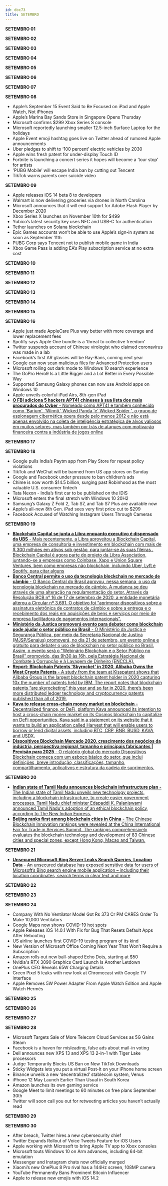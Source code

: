 ```yaml
---
id: doc73
title: SETEMBRO
---
```


**SETEMBRO 01**

**SETEMBRO 02**

**SETEMBRO 03**

**SETEMBRO 04**

**SETEMBRO 05**

**SETEMBRO 06**

**SETEMBRO 07**

**SETEMBRO 08** 

- Apple’s September 15 Event Said to Be Focused on iPad and Apple Watch, Not iPhones
- Apple’s Marina Bay Sands Store in Singapore Opens Thursday
- Microsoft confirms $299 Xbox Series S console
- Microsoft reportedly launching smaller 12.5-inch Surface Laptop for the holidays
- Apple Event emoji hashtag goes live on Twitter ahead of rumored Apple announcements
- Uber pledges to shift to ‘100 percent’ electric vehicles by 2030
- Apple wins fresh patent for under-display Touch ID
- Fortnite is launching a concert series it hopes will become a ‘tour stop’ for artists
- 'PUBG Mobile’ will escape India ban by cutting out Tencent
- TikTok warns parents over suicide video

**SETEMBRO 09**

- Apple releases iOS 14 beta 8 to developers
- Walmart is now delivering groceries via drones in North Carolina
- Microsoft announces that it will end support for Adobe Flash Player by December 2020
- Xbox Series X launches on November 10th for $499
- Yubico’s latest security key uses NFC and USB-C for authentication
- Tether launches on Solana blockchain
- Epic Games accounts won’t be able to use Apple’s sign-in system as soon as September 11th
- PUBG Corp says Tencent not to publish mobile game in India
- Xbox Game Pass is adding EA’s Play subscription service at no extra cost

**SETEMBRO 10**

**SETEMBRO 11**

**SETEMBRO 12**

**SETEMBRO 13**

**SETEMBRO 14**

**SETEMBRO 15**

**SETEMBRO 16**

- Apple just made AppleCare Plus way better with more coverage and lower replacement fees
- Spotify says Apple One bundle is a ‘threat to collective freedom’ 
- Twitter suspends account of Chinese virologist who claimed coronavirus was made in a lab
- Facebook’s first AR glasses will be Ray-Bans, coming next year
- Google can now scan malicious files for Advanced Protection users
- Microsoft rolling out dark mode to Windows 10 search experience
- The GoPro Hero9 Is a Little Bigger and a Lot Better in Every Possible Way
- Supported Samsung Galaxy phones can now use Android apps on Windows 10
- Apple unveils colorful iPad Airs, 8th-gen iPad
- [**O FBI adiciona 5 hackers APT41 chineses à sua lista dos mais procurados do Cyber** - Nomeado como APT41 e também conhecido como 'Barium', 'Winnti,' Wicked Panda 'e' Wicked Spider ', o grupo de espionagem cibernética opera desde pelo menos 2012 e não está apenas envolvido na coleta de inteligência estratégica de alvos valiosos em muitos setores, mas também por trás de ataques com motivação financeira contra a indústria de jogos online](https://thehackernews.com/2020/09/apt41-hackers-wanted-by-fbi.html)


**SETEMBRO 17**

**SETEMBRO 18**

- Google pulls India’s Paytm app from Play Store for repeat policy violations
- TikTok and WeChat will be banned from US app stores on Sunday
- Google and Facebook under pressure to ban children’s ads
- Chime is now worth $14.5 billion, surging past Robinhood as the most valuable U.S. consumer fintech
- Tata Nexon - India’s first car to be published on the IDIS
- Microsoft enters the final stretch with Windows 10 20H2
- Samsung’s Galaxy Z Fold 2, Tab S7, and Tab S7 Plus are available now
- Apple’s all-new 8th Gen. iPad sees very first price cut to $299
- Facebook Accused of Watching Instagram Users Through Cameras


**SETEMBRO 19**

- [**Blockchain Capital se junta a Libra enquanto executivo é dispensado da UBS** - Mais recentemente, a Libra aproveitou a Blockchain Capital, uma empresa de consultoria e investimento em blockchain com mais de $ 300 milhões em ativos sob gestão, para juntar-se às suas fileiras . Blockchain Capital é agora parte do projeto da Libra Association, juntando-se a empresas como Coinbase, Xapo e Union Square Ventures, bem como empresas não blockchain, incluindo Uber, Lyft e Spotify, para citar alguns](https://beincrypto.com.br/blockchain-capital-se-junta-a-libra-enquanto-executivo-e-dispensado-da-ubs/)
- [**Banco Central permite o uso da tecnologia blockchain no mercado de câmbio** - O Banco Central do Brasil aprovou, nessa semana, o uso da tecnologia blockchain no mercado de câmbio. A mudança se deu através de uma alteração na regulamentação do setor. Através da Resolução BCB n° 16 de 17 de setembro de 2020, a entidade monetária alterou a Circular nº 3.691. O objetivo foi “aprimorar dispositivos sobre a assinatura eletrônica de contratos de câmbio e sobre a entrega e o recebimento dos reais em aquisições de bens e serviços por meio de empresa facilitadora de pagamentos internacionais”.](https://criptonizando.com/2020/09/19/banco-central-permite-o-uso-da-tecnologia-blockchain-no-mercado-de-cambio/)
- [**Ministério da Justiça promoverá evento para debater como blockchain pode ajudar o setor público no Brasil** - O Ministério da Justiça e Segurança Pública, por meio da Secretaria Nacional de Justiça (MJSP/Senajus) promoverá, no dia 21 de setembro, um evento online e gratuito para debater o uso de blockchain no setor público no Brasil. Assim, o evento será o "Webinário Blockchain e o Setor Público no Brasil" promovido, das 9h30 às 16h, pela Estratégia Nacional de Combate à Corrupção e à Lavagem de Dinheiro (ENCCLA).](https://cointelegraph.com.br/news/ministry-of-justice-to-promote-event-to-discuss-how-blockchain-can-help-fight-money-laundering-in-brasili)
- [**Report: Blockchain Patents 'Skyrocket' in 2020, Alibaba Owns the Most Crypto Patents** - A study from the team at Kisspatent shows that Alibaba Group is the largest blockchain patent holder in 2020 capturing 10x the number of patents held by IBM. The report notes that blockchain patents “are skyrocketing” this year and so far in 2020, there’s been more distributed ledger technology and cryptocurrency patents published than all of 2019.](https://news.bitcoin.com/report-blockchain-patents-skyrocket-in-2020-alibaba-owns-the-most-crypto-patents/)
- [**Kava to release cross-chain money market on blockchain** - Decentralized finance, or DeFi, platform Kava announced its intention to host a cross-chain money market on its Cosmos blockchain to capitalize on DeFi opportunities. Kava said in a statement on its website that it wants to build an application called Harvest that will enable users to borrow or lend digital assets, including BTC, CRP, BNB, BUSD, KAVA, and USDX.](https://cointelegraph.com/news/kava-to-release-cross-chain-money-market-on-blockchain)
- [**Dispositivos Blockchain Mercado 2020, crescimento dos negócios da indústria, perspectiva regional, tamanho e principais fabricantes | Previsão para 2025** - O relatório global do mercado Dispositivos Blockchain começa com um esboço básico do setor, que inclui definições, breve introdução, classificações, tamanho, compartilhamento, aplicativos e estrutura da cadeia de suprimentos.](http://coimbradiario.com/2020/09/19/dispositivos-blockchain-mercado-2020-crescimento-dos-negocios-da-industria-perspectiva-regional-tamanho-e-principais-fabricantes-previsao-para-2025/)

**SETEMBRO 20**

- [**Indian state of Tamil Nadu announces blockchain infrastructure plan** - The Indian state of Tamil Nadu unveils new technology projects, including a blockchain infrastructure, to create easier government processes. Tamil Nadu chief minister Edapaddi K. Palaniswami announced Tamil Nadu's adoption of an ethical blockchain policy, according to The New Indian Express. ](https://cointelegraph.com/news/indian-state-of-tamil-nadu-announces-blockchain-infrastructure-plan)
- [**Beijing ranks first among blockchain cities in China** - The Chinese Blockchain Innovation rankings were revealed at the China International Fair for Trade in Services Summit. The rankings comprehensively evaluates the blockchain technology and development of 83 Chinese cities and special zones, except Hong Kong, Macao and Taiwan.](https://coingeek.com/beijing-ranks-first-among-blockchain-cities-in-china/)

**SETEMBRO 21**

- [**Unsecured Microsoft Bing Server Leaks Search Queries, Location Data** - An unsecured database has exposed sensitive data for users of Microsoft’s Bing search engine mobile application – including their location coordinates, search terms in clear text and more](https://threatpost.com/microsoft-bing-search-queries/159407/)

**SETEMBRO 22**

**SETEMBRO 23**

**SETEMBRO 24**

- Company With No Ventilator Model Got Rs 373 Cr PM CARES Order To Make 10,000 Ventilators
- Google Maps now shows COVID-19 hot spots
- Apple Releases iOS 14.0.1 With Fix for Bug That Resets Default Apps After Rebooting
- US airline launches first COVID-19 testing program of its kind
- New Version of Microsoft Office Coming Next Year That Won’t Require a Subscription
- Amazon rolls out new ball-shaped Echo Dots, starting at $50
- Nvidia's RTX 3090 Graphics Card Launch Is Another Letdown
- OnePlus CEO Reveals 65W Charging Details
- Green Pixel 5 leaks with new look at Chromecast with Google TV interface
- Apple Removes 5W Power Adapter From Apple Watch Edition and Apple Watch Hermès

**SETEMBRO 25**

**SETEMBRO 26**

**SETEMBRO 27**

**SETEMBRO 28**

- Microsoft Targets Sale of More Telecom Cloud Services as 5G Gains Steam
- Facebook is a haven for misleading, false ads about mail-in voting
- Dell announces new XPS 13 and XPS 13 2-in-1 with Tiger Lake processors
- Judge Temporarily Blocks US Ban on New TikTok Downloads
- Sticky Widgets lets you put a virtual Post-It on your iPhone home screen
- Binance unveils a new ‘decentralized’ stablecoin system, Venus
- iPhone 12 May Launch Earlier Than Usual in South Korea
- Amazon launches its own gaming service
- Google Meet to limit meetings to 60 minutes on free plans September 30th
- Twitter will soon call you out for retweeting articles you haven’t actually read

**SETEMBRO 29**

**SETEMBRO 30**

- After breach, Twitter hires a new cybersecurity chief
- Twitter Expands Rollout of Voice Tweets Feature for iOS Users
- Apple working with Microsoft to bring Apple TV app to Xbox consoles
- Microsoft touts Windows 10 on Arm advances, including 64-bit emulation
- Messenger and Instagram chats now officially merged
- Xiaomi’s new OnePlus 8 Pro rival has a 144Hz screen, 108MP camera
- YouTube Permanently Bans Prominent Bitcoin Influencer
- Apple to release new emojis with iOS 14.2





